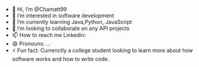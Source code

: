 - 👋 Hi, I’m @Chamatt99
- 👀 I’m interested in software development
- 🌱 I’m currently learning Java,Python, JavaScript
- 💞️ I’m looking to collaborate on any API projects
- 📫 How to reach me Linkedin: 
- 😄 Pronouns: ...
- ⚡ Fun fact: Currenctly a college student looking to learn more about how software works and how to write code.

<!---
Chamatt99/Chamatt99 is a ✨ special ✨ repository because its `README.md` (this file) appears on your GitHub profile.
You can click the Preview link to take a look at your changes.
--->
